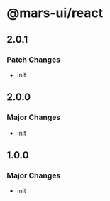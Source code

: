 # @mars-ui/react

## 2.0.1

### Patch Changes

- init

## 2.0.0

### Major Changes

- init

## 1.0.0

### Major Changes

- init
